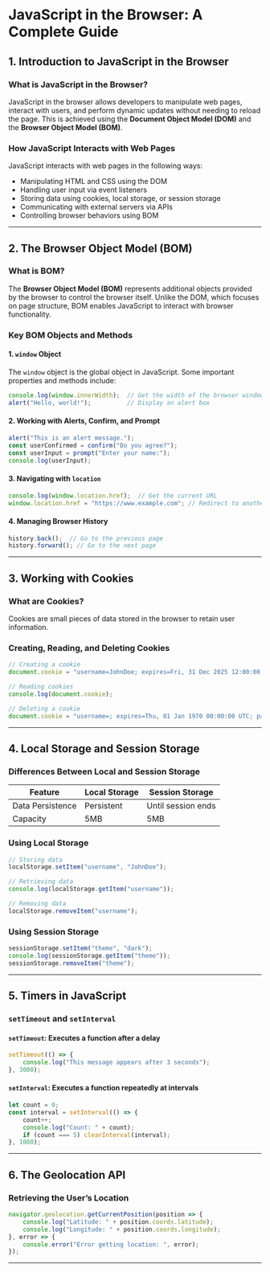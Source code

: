 # JavaScript in the Browser: A Complete Guide

## 1. Introduction to JavaScript in the Browser

### What is JavaScript in the Browser?
JavaScript in the browser allows developers to manipulate web pages, interact with users, and perform dynamic updates without needing to reload the page. This is achieved using the **Document Object Model (DOM)** and the **Browser Object Model (BOM)**.

### How JavaScript Interacts with Web Pages
JavaScript interacts with web pages in the following ways:
- Manipulating HTML and CSS using the DOM
- Handling user input via event listeners
- Storing data using cookies, local storage, or session storage
- Communicating with external servers via APIs
- Controlling browser behaviors using BOM

---

## 2. The Browser Object Model (BOM)
### What is BOM?
The **Browser Object Model (BOM)** represents additional objects provided by the browser to control the browser itself. Unlike the DOM, which focuses on page structure, BOM enables JavaScript to interact with browser functionality.

### Key BOM Objects and Methods
#### 1. `window` Object
The `window` object is the global object in JavaScript. Some important properties and methods include:
```javascript
console.log(window.innerWidth);  // Get the width of the browser window
alert("Hello, world!");          // Display an alert box
```

#### 2. Working with Alerts, Confirm, and Prompt
```javascript
alert("This is an alert message.");
const userConfirmed = confirm("Do you agree?");
const userInput = prompt("Enter your name:");
console.log(userInput);
```

#### 3. Navigating with `location`
```javascript
console.log(window.location.href);  // Get the current URL
window.location.href = "https://www.example.com"; // Redirect to another URL
```

#### 4. Managing Browser History
```javascript
history.back();  // Go to the previous page
history.forward(); // Go to the next page
```

---

## 3. Working with Cookies
### What are Cookies?
Cookies are small pieces of data stored in the browser to retain user information.

### Creating, Reading, and Deleting Cookies
```javascript
// Creating a cookie
document.cookie = "username=JohnDoe; expires=Fri, 31 Dec 2025 12:00:00 UTC; path=/";

// Reading cookies
console.log(document.cookie);

// Deleting a cookie
document.cookie = "username=; expires=Thu, 01 Jan 1970 00:00:00 UTC; path=/";
```

---

## 4. Local Storage and Session Storage
### Differences Between Local and Session Storage
| Feature         | Local Storage | Session Storage |
|---------------|--------------|----------------|
| Data Persistence | Persistent | Until session ends |
| Capacity        | 5MB          | 5MB              |

### Using Local Storage
```javascript
// Storing data
localStorage.setItem("username", "JohnDoe");

// Retrieving data
console.log(localStorage.getItem("username"));

// Removing data
localStorage.removeItem("username");
```

### Using Session Storage
```javascript
sessionStorage.setItem("theme", "dark");
console.log(sessionStorage.getItem("theme"));
sessionStorage.removeItem("theme");
```

---

## 5. Timers in JavaScript
### `setTimeout` and `setInterval`
#### `setTimeout`: Executes a function after a delay
```javascript
setTimeout(() => {
    console.log("This message appears after 3 seconds");
}, 3000);
```

#### `setInterval`: Executes a function repeatedly at intervals
```javascript
let count = 0;
const interval = setInterval(() => {
    count++;
    console.log("Count: " + count);
    if (count === 5) clearInterval(interval);
}, 1000);
```

---

## 6. The Geolocation API
### Retrieving the User’s Location
```javascript
navigator.geolocation.getCurrentPosition(position => {
    console.log("Latitude: " + position.coords.latitude);
    console.log("Longitude: " + position.coords.longitude);
}, error => {
    console.error("Error getting location: ", error);
});
```

---
